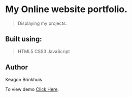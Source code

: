 # My Online website portfolio.

> Displaying my projects.

## Built using:

>HTML5
>CSS3
>JavaScript

## Author

Keagon Brinkhuis

To view demo [Click Here](https://keagon98.github.io/Website-Portfolio.io/).